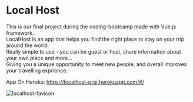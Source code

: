 # Local Host

This is our final project during the coding-bootcamp made with Vue.js framework.    
LocalHost is an app that helps you find the right place to stay on your trip around the world.      
Really simple to use - you can be guest or host, share information about your own place and more...   
Giving you a unique opportunity to meet new people, and overall improves your travelling exprience.    

App On Heroku: https://localhost-proj.herokuapp.com/#/

![localhost-favicon](https://user-images.githubusercontent.com/44683662/56475373-e7965200-648f-11e9-9f48-4ce110efc98a.png)

